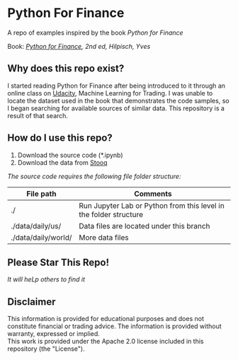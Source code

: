# Python For Finance
A repo of examples inspired by the book *Python for Finance*

Book: *[Python for Finance](https://www.amazon.com/Python-Finance-Mastering-Data-Driven/dp/1492024333/ref=sr_1_3?crid=Q54A45DY5MHP&dchild=1&keywords=python+for+finance+by+yves+hilpisch&qid=1604860574&sprefix=python+for+finance+yves%2Caps%2C196&sr=8-3), 2nd ed, Hilpisch, Yves*


## Why does this repo exist?

I started reading Python for Finance after being introduced to it through an online class on [Udacity](https://www.udacity.com/), Machine Learning for Trading.
I was unable to locate the dataset used in the book that demonstrates the code samples, so I began searching for available sources of similar data.
This repository is a result of that search.

## How do I use this repo?

1. Download the source code (*.ipynb)
2. Download the data from [Stooq](https://stooq.com/db/h/)

*The source code requires the following file folder structure:*

| File path | Comments |
| --------- | -------- |
| ./ | Run Jupyter Lab or Python from this level in the folder structure |
| ./data/daily/us/ | Data files are located under this branch |
| ./data/daily/world/ | More data files |

## Please Star This Repo!
*It will heLp others to find it*

## Disclaimer
This information is provided for educational purposes and does not constitute financial or trading advice.
The information is provided without warranty, expressed or implied.  
This work is provided under the Apache 2.0 license included in this repository (the "License").
